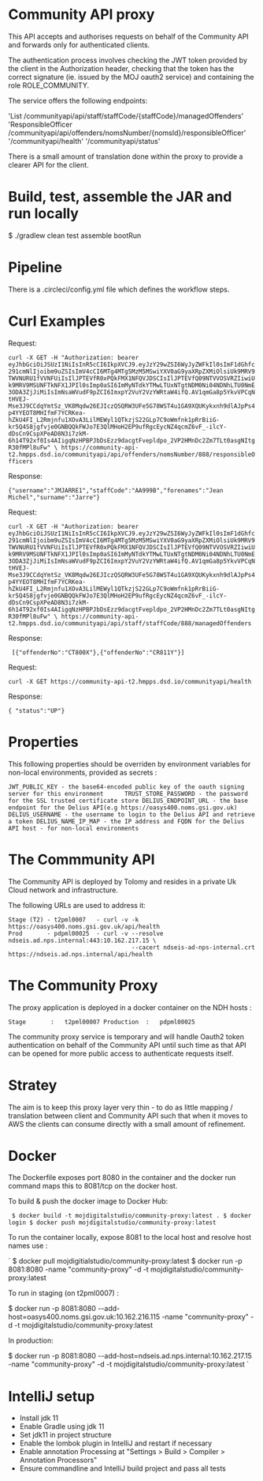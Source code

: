 # Community API proxy

This API accepts and authorises requests on behalf of the Community API and forwards only for authenticated clients.

The authentication process involves checking the JWT token provided by the client in the Authorization header, checking that the token
has the correct signature (ie. issued by the MOJ oauth2 service) and containing the role ROLE_COMMUNITY.

The service offers the following endpoints:

'List<Offenders>    /communityapi/api/staff/staffCode/{staffCode}/managedOffenders'
'ResponsibleOfficer /communityapi/api/offenders/nomsNumber/{nomsId}/responsibleOfficer'
'/communityapi/health'
'/communityapi/status'

There is a small amount of translation done within the proxy to provide a clearer API for the client.

# Build, test, assemble the JAR and run locally

 $ ./gradlew clean test assemble bootRun

# Pipeline

There is a .circleci/config.yml file which defines the workflow steps.

# Curl Examples

Request:

`curl -X GET -H "Authorization: bearer eyJhbGciOiJSUzI1NiIsInR5cCI6IkpXVCJ9.eyJzY29wZSI6WyJyZWFkIl0sImF1dGhfc291cmNlIjoibm9uZSIsImV4cCI6MTg4MTg5MzM5MSwiYXV0aG9yaXRpZXMiOlsiUk9MRV9TWVNURU1fVVNFUiIsIlJPTEVfR0xPQkFMX1NFQVJDSCIsIlJPTEVfQ09NTVVOSVRZIiwiUk9MRV9MSUNFTkNFX1JPIl0sImp0aSI6ImMyNTdkYTMwLTUxNTgtNDM0Ni04NDNhLTU0NmE3ODA3ZjJiMiIsImNsaWVudF9pZCI6ImxpY2VuY2VzYWRtaW4ifQ.AV1qmGa8p5YkvVPCqNtHVEJ-Mse3J9CCdqYmtSz_VK8Mqdw26EJIczQSQRW3UFe5G78WST4u1GA9XQUKykxnh9dlAJpPs4p4YYEOT8MHIfmF7YCRKea-hZkU4FI_L2Rmjnfu1XOvA3LilMEWyl1QTkzjS22GLp7C9oWmfnk1pRrBiiG-kr5Q4S8jgfvje0GNBQQkFWJo7E3QlMHoH2EP9ufRgcEycNZ4qcmZ6vF_-ilcY-dDsCn9CspXPeAD8N3i7zkM-6h14T92xf0Is4AIigqNzHPBPJbDsEzz9dacgtFvepldpo_2VP2HMnDc2Zm7TLt0asgNItgR30fMPl8uFw" \
https://community-api-t2.hmpps.dsd.io/communityapi/api/offenders/nomsNumber/888/responsibleOfficers`

Response: 

`{"username":"JMJARRE1","staffCode":"AA999B","forenames":"Jean Michel","surname":"Jarre"}`

Request:

`curl -X GET -H "Authorization: bearer eyJhbGciOiJSUzI1NiIsInR5cCI6IkpXVCJ9.eyJzY29wZSI6WyJyZWFkIl0sImF1dGhfc291cmNlIjoibm9uZSIsImV4cCI6MTg4MTg5MzM5MSwiYXV0aG9yaXRpZXMiOlsiUk9MRV9TWVNURU1fVVNFUiIsIlJPTEVfR0xPQkFMX1NFQVJDSCIsIlJPTEVfQ09NTVVOSVRZIiwiUk9MRV9MSUNFTkNFX1JPIl0sImp0aSI6ImMyNTdkYTMwLTUxNTgtNDM0Ni04NDNhLTU0NmE3ODA3ZjJiMiIsImNsaWVudF9pZCI6ImxpY2VuY2VzYWRtaW4ifQ.AV1qmGa8p5YkvVPCqNtHVEJ-Mse3J9CCdqYmtSz_VK8Mqdw26EJIczQSQRW3UFe5G78WST4u1GA9XQUKykxnh9dlAJpPs4p4YYEOT8MHIfmF7YCRKea-hZkU4FI_L2Rmjnfu1XOvA3LilMEWyl1QTkzjS22GLp7C9oWmfnk1pRrBiiG-kr5Q4S8jgfvje0GNBQQkFWJo7E3QlMHoH2EP9ufRgcEycNZ4qcmZ6vF_-ilcY-dDsCn9CspXPeAD8N3i7zkM-6h14T92xf0Is4AIigqNzHPBPJbDsEzz9dacgtFvepldpo_2VP2HMnDc2Zm7TLt0asgNItgR30fMPl8uFw" \
https://community-api-t2.hmpps.dsd.io/communityapi/api/staff/staffCode/888/managedOffenders`

Response: 

` [{"offenderNo":"CT800X"},{"offenderNo":"CR811Y"}]`

Request:

`curl -X GET https://community-api-t2.hmpps.dsd.io/communityapi/health`

Response:

`{ "status":"UP"}`


# Properties

This following properties should be overriden by environment variables for non-local environments, provided as secrets :

`JWT_PUBLIC_KEY - the base64-encoded public key of the oauth signing server for this environment     
TRUST_STORE_PASSWORD - the password for the SSL trusted certificate store
DELIUS_ENDPOINT_URL - the base endpoint for the Delius API(e.g https://oasys400.noms.gsi.gov.uk)
DELIUS_USERNAME - the username to login to the Delius API and retrieve a token
DELIUS_NAME_IP_MAP - the IP address and FQDN for the Delius API host - for non-local environments`


# The Commmunity API

The Community API is deployed by Tolomy and resides in a private Uk Cloud network and infrastructure.

The following URLs are used to address it: 

    Stage (T2) - t2pml0007   - curl -v -k https://oasys400.noms.gsi.gov.uk/api/health
    Prod       - pdpml00025  - curl -v --resolve ndseis.ad.nps.internal:443:10.162.217.15 \
                                       --cacert ndseis-ad-nps-internal.crt https://ndseis.ad.nps.internal/api/health

# The Community Proxy 
    
The proxy application is deployed in a docker container on the NDH hosts :

`Stage       :   t2pml00007
Production  :   pdpml00025`
     
The community proxy service is temporary and will handle Oauth2 token authentication on behalf of the Community API until such time as that API
can be opened for more public access to authenticate requests itself.

# Stratey

The aim is to keep this proxy layer very thin - to do as little mapping / translation between client and Community API such that
when it moves to AWS the clients can consume directly with a small amount of refinement.


# Docker

The Dockerfile exposes port 8080 in the container and the docker run command maps this to 8081/tcp on the docker host.
 
To build & push the docker image to Docker Hub: 

` 
$ docker build -t mojdigitalstudio/community-proxy:latest .
$ docker login
$ docker push mojdigitalstudio/community-proxy:latest
`
 
To run the container locally, expose 8081 to the local host and resolve host names use :
  
`
$ docker pull mojdigitialstudio/community-proxy:latest
$ docker run -p 8081:8080 -name "community-proxy" -d -t mojdigitalstudio/community-proxy:latest

To run in staging (on t2pml0007) :

$ docker run -p 8081:8080 --add-host=oasys400.noms.gsi.gov.uk:10.162.216.115 -name "community-proxy" -d -t mojdigitalstudio/community-proxy:latest

In production:

$ docker run -p 8081:8080 --add-host=ndseis.ad.nps.internal:10.162.217.15 -name "community-proxy" -d -t mojdigitalstudio/community-proxy:latest
`

# IntelliJ setup

- Install jdk 11
- Enable Gradle using jdk 11
- Set jdk11 in project structure
- Enable the lombok plugin in IntelliJ and restart if necessary
- Enable annotation Processing at "Settings > Build > Compiler > Annotation Processors"
- Ensure commandline and IntelliJ build project and pass all tests

